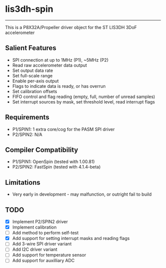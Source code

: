 # lis3dh-spin 
-------------

This is a P8X32A/Propeller driver object for the ST LIS3DH 3DoF accelerometer

## Salient Features

* SPI connection at up to 1MHz (P1), ~5MHz (P2)
* Read raw accelerometer data output
* Set output data rate
* Set full-scale range
* Enable per-axis output
* Flags to indicate data is ready, or has overrun
* Set calibration offsets
* FIFO control and flag reading (empty, full, number of unread samples)
* Set interrupt sources by mask, set threshold level, read interrupt flags

## Requirements

* P1/SPIN1: 1 extra core/cog for the PASM SPI driver
* P2/SPIN2: N/A

## Compiler Compatibility

* P1/SPIN1: OpenSpin (tested with 1.00.81)
* P2/SPIN2: FastSpin (tested with 4.1.4-beta)

## Limitations

* Very early in development - may malfunction, or outright fail to build

## TODO

- [x] Implement P2/SPIN2 driver
- [x] Implement calibration
- [ ] Add method to perform self-test
- [x] Add support for setting interrupt masks and reading flags
- [ ] Add 3-wire SPI driver variant
- [ ] Add I2C driver variant
- [ ] Add support for temperature sensor
- [ ] Add support for auxilliary ADC
